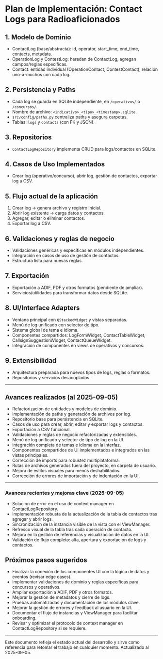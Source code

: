# Plan de Implementación: Contact Logs para Radioaficionados

## 1. Modelo de Dominio
- ContactLog (base/abstracta): id, operator, start_time, end_time, contacts, metadata.
- OperationLog y ContestLog: heredan de ContactLog, agregan campos/reglas específicas.
- Contact: entidad individual (OperationContact, ContestContact), relación uno-a-muchos con cada log.

## 2. Persistencia y Paths
- Cada log se guarda en SQLite independiente, en `/operativos/` o `/concursos/`.
- Nombre de archivo: `<indicativo>_<tipo>_<timestamp>.sqlite`.
- `src/config/paths.py` centraliza paths y asegura carpetas.
- Tablas: `logs` y `contacts` (con FK y JSON).

## 3. Repositorios
- `ContactLogRepository` implementa CRUD para logs/contactos en SQLite.

## 4. Casos de Uso Implementados
- Crear log (operativo/concurso), abrir log, gestión de contactos, exportar log a CSV.

## 5. Flujo actual de la aplicación
1. Crear log → genera archivo y registro inicial.
2. Abrir log existente → carga datos y contactos.
3. Agregar, editar o eliminar contactos.
4. Exportar log a CSV.

## 6. Validaciones y reglas de negocio
- Validaciones genéricas y específicas en módulos independientes.
- Integración en casos de uso de gestión de contactos.
- Estructura lista para nuevas reglas.

## 7. Exportación
- Exportación a ADIF, PDF y otros formatos (pendiente de ampliar).
- Servicios/utilidades para transformar datos desde SQLite.

## 8. UI/Interface Adapters
- Ventana principal con `QStackedWidget` y vistas separadas.
- Menú de log unificado con selector de tipo.
- Sistema global de tema e idioma.
- Componentes compartidos: LogFormWidget, ContactTableWidget, CallsignSuggestionWidget, ContactQueueWidget.
- Integración de componentes en views de operativos y concursos.

## 9. Extensibilidad
- Arquitectura preparada para nuevos tipos de logs, reglas o formatos.
- Repositorios y servicios desacoplados.

---

## Avances realizados (al 2025-09-05)
- Refactorización de entidades y modelos de dominio.
- Implementación de paths y generación de archivos por log.
- Repositorio base para persistencia en SQLite.
- Casos de uso para crear, abrir, editar y exportar logs y contactos.
- Exportación a CSV funcional.
- Validaciones y reglas de negocio refactorizadas y extensibles.
- Menú de log unificado y selector de tipo de log en la UI.
- Integración completa de temas e idioma en la interfaz.
- Componentes compartidos de UI implementados e integrados en las vistas principales.
- Corrección de imports para robustez multiplataforma.
- Rutas de archivos generados fuera del proyecto, en carpeta de usuario.
- Mejora de estilos visuales para menús deshabilitados.
- Corrección de errores de importación y de indentación en la UI.

---
### Avances recientes y mejoras clave (2025-09-05)
- Solución de error en el uso de context manager en ContactLogRepository.
- Implementación robusta de la actualización de la tabla de contactos tras agregar y abrir logs.
- Sincronización de la instancia visible de la vista con el ViewManager.
- Refresco visual de la tabla tras cada operación de contacto.
- Mejora en la gestión de referencias y visualización de datos en la UI.
- Validación de flujo completo: alta, apertura y exportación de logs y contactos.

## Próximos pasos sugeridos

- Finalizar la conexión de los componentes UI con la lógica de datos y eventos (revisar edge cases).
- Implementar validaciones de dominio y reglas específicas para concursos y operativos.
- Ampliar exportación a ADIF, PDF y otros formatos.
- Mejorar la gestión de metadatos y cierre de logs.
- Pruebas automatizadas y documentación de los módulos clave.
- Mejorar la gestión de errores y feedback al usuario en la UI.
- Documentar el flujo de instancias y ViewManager para facilitar onboarding.
- Revisar y optimizar el protocolo de context manager en ContactLogRepository si se requiere.

---

Este documento refleja el estado actual del desarrollo y sirve como referencia para retomar el trabajo en cualquier momento. Actualizado al 2025-09-05.
